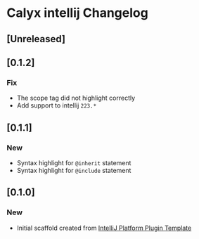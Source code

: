 <!-- Keep a Changelog guide -> https://keepachangelog.com -->

# Calyx intellij Changelog

## [Unreleased]

## [0.1.2]
### Fix
- The scope tag did not highlight correctly
- Add support to intellij `223.*`

## [0.1.1]
### New
- Syntax highlight for `@inherit` statement
- Syntax highlight for `@include` statement

## [0.1.0]
### New
- Initial scaffold created from [IntelliJ Platform Plugin Template](https://github.com/JetBrains/intellij-platform-plugin-template)

